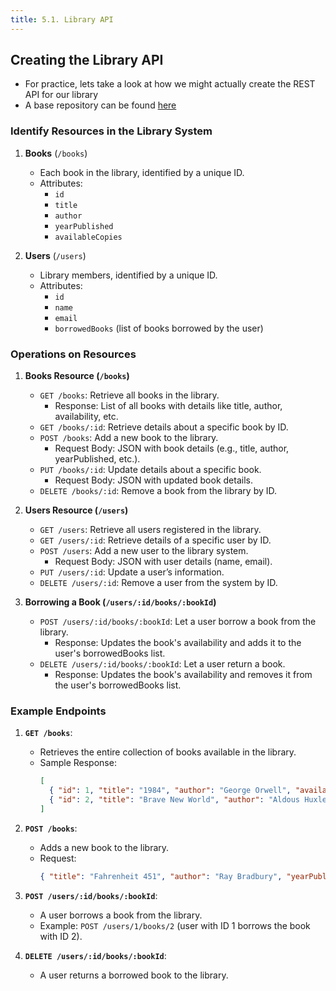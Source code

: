 ```yaml
---
title: 5.1. Library API
---
```

## Creating the Library API
- For practice, lets take a look at how we might actually create the REST API for our library
- A base repository can be found [here](https://github.com/Keyin-SD14-S3/rest-api-examples)

### Identify Resources in the Library System

1. **Books** (`/books`)
   - Each book in the library, identified by a unique ID.
   - Attributes:
     - `id`
     - `title`
     - `author`
     - `yearPublished`
     - `availableCopies`

2. **Users** (`/users`)
   - Library members, identified by a unique ID.
   - Attributes:
     - `id`
     - `name`
     - `email`
     - `borrowedBooks` (list of books borrowed by the user)

### Operations on Resources
1. **Books Resource (`/books`)**
   - `GET /books`: Retrieve all books in the library.
     - Response: List of all books with details like title, author, availability, etc.
   - `GET /books/:id`: Retrieve details about a specific book by ID.
   - `POST /books`: Add a new book to the library.
     - Request Body: JSON with book details (e.g., title, author, yearPublished, etc.).
   - `PUT /books/:id`: Update details about a specific book.
     - Request Body: JSON with updated book details.
   - `DELETE /books/:id`: Remove a book from the library by ID.

2. **Users Resource (`/users`)**
   - `GET /users`: Retrieve all users registered in the library.
   - `GET /users/:id`: Retrieve details of a specific user by ID.
   - `POST /users`: Add a new user to the library system.
     - Request Body: JSON with user details (name, email).
   - `PUT /users/:id`: Update a user’s information.
   - `DELETE /users/:id`: Remove a user from the system by ID.

4. **Borrowing a Book (`/users/:id/books/:bookId`)**
   - `POST /users/:id/books/:bookId`: Let a user borrow a book from the library.
     - Response: Updates the book's availability and adds it to the user's borrowedBooks list.
   - `DELETE /users/:id/books/:bookId`: Let a user return a book.
     - Response: Updates the book's availability and removes it from the user's borrowedBooks list.

### Example Endpoints
1. **`GET /books`**:
   - Retrieves the entire collection of books available in the library.
   - Sample Response:
     ```json
     [
       { "id": 1, "title": "1984", "author": "George Orwell", "availableCopies": 3 },
       { "id": 2, "title": "Brave New World", "author": "Aldous Huxley", "availableCopies": 5 }
     ]
     ```

2. **`POST /books`**:
   - Adds a new book to the library.
   - Request:
     ```json
     { "title": "Fahrenheit 451", "author": "Ray Bradbury", "yearPublished": 1953, "availableCopies": 2 }
     ```

3. **`POST /users/:id/books/:bookId`**:
   - A user borrows a book from the library.
   - Example: `POST /users/1/books/2` (user with ID 1 borrows the book with ID 2).

4. **`DELETE /users/:id/books/:bookId`**:
   - A user returns a borrowed book to the library.